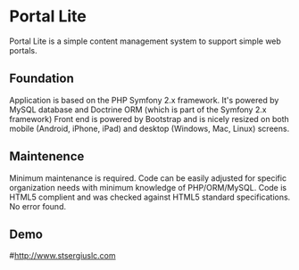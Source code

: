 # Portal Lite
Portal Lite is a simple content management system to support simple web portals.

## Foundation

Application is based on the PHP Symfony 2.x framework.
It's powered by MySQL database and Doctrine ORM (which is part of the Symfony 2.x framework)
Front end is powered by Bootstrap and is nicely resized on both mobile (Android, iPhone, iPad) and desktop (Windows, Mac, Linux) screens.

## Maintenence

Minimum maintenance is required. Code can be easily adjusted for specific organization needs with minimum knowledge of PHP/ORM/MySQL.
Code is HTML5 complient and was checked against HTML5 standard specifications. No error found.

## Demo

#http://www.stsergiuslc.com
